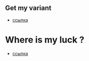 ## Get my variant
- [ссылка](http://htmlpreview.github.io/?https://github.com/Kaskyi/getvar/blob/master/getVar.html)

# Where is my luck ?
-  [ссылка](http://htmlpreview.github.io/?https://github.com/Kaskyi/getvar/blob/master/getLucky.html)
